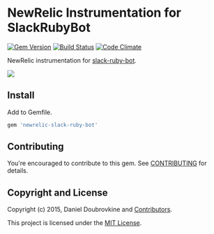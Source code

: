NewRelic Instrumentation for SlackRubyBot
=========================================

[![Gem Version](http://img.shields.io/gem/v/newrelic-slack-ruby-bot.svg)](http://badge.fury.io/rb/newrelic-slack-ruby-bot)
[![Build Status](http://img.shields.io/travis/slack-ruby/newrelic-slack-ruby-bot.svg)](https://travis-ci.org/slack-ruby/newrelic-slack-ruby-bot)
[![Code Climate](https://codeclimate.com/github/slack-ruby/newrelic-slack-ruby-bot.svg)](https://codeclimate.com/github/slack-ruby/newrelic-slack-ruby-bot)

NewRelic instrumentation for [slack-ruby-bot](https://github.com/slack-ruby/slack-ruby-bot).

![](screenshots/breakdown.png)

## Install

Add to Gemfile.

```ruby
gem 'newrelic-slack-ruby-bot'
```

## Contributing

You're encouraged to contribute to this gem. See [CONTRIBUTING](CONTRIBUTING.md) for details.

## Copyright and License

Copyright (c) 2015, Daniel Doubrovkine and [Contributors](CHANGELOG.md).

This project is licensed under the [MIT License](LICENSE.md).
